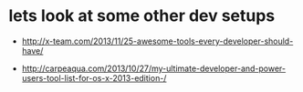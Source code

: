 # lets look at some other dev setups

- http://x-team.com/2013/11/25-awesome-tools-every-developer-should-have/

- http://carpeaqua.com/2013/10/27/my-ultimate-developer-and-power-users-tool-list-for-os-x-2013-edition-/

